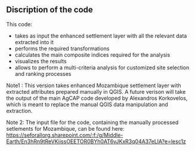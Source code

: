 ## Discription of the code
This code:
- takes as input the enhanced settlement layer with all the relevant data extracted into it
- performs the required transformations
- calculates the main composite indices required for the analysis
- visualizes the results
- allows to perform a multi-criteria analysis for customized site selection and ranking processes

Note1 : This version takes enhanced Mozambique settlement layer with extracted attributes prepared manually in QGIS. A future verison will take the output of the main AgCAP code developed by Alexandros Korkovelos, which is meant to replace the manual QGIS data manipulation and extraction.

Note 2: The input file for the code, containing the manually processed setlements for Mozambique, can be found here: https://seforallorg.sharepoint.com/:f:/g/Middle-Earth/En3hRn9tReVKiissOEETOR0BYh0AT6vJKxR3q04A37eLIA?e=lesc1z
